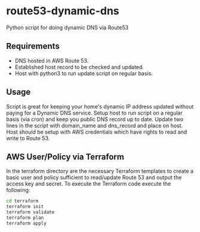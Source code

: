 # route53-dynamic-dns

Python script for doing dynamic DNS via Route53

## Requirements

- DNS hosted in AWS Route 53.
- Established host record to be checked and updated.
- Host with python3 to run update script on regular basis.

## Usage

Script is great for keeping your home's dynamic IP address updated without paying for a Dynamic DNS service.  Setup host to run script on a regular basis (via cron) and keep you public DNS record up to date.  Update two lines in the script with domain_name and dns_record and place on host.  Host should be setup with AWS credentials which have rights to read and write to  Route 53.

## AWS User/Policy via Terraform

In the terraform directory are the necessary Terraform templates to create a basic user and policy sufficient to read/update Route 53 and output the access key and secret.  To execute the Terraform code execute the following:

```bash
cd terraform
terraform init
terraform validate
terraform plan
terraform apply
```
